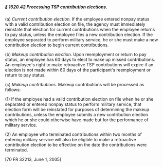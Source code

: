 ##### § 1620.42 Processing TSP contribution elections. #####

(a) *Current contribution election.* If the employee entered nonpay status with a valid contribution election on file, the agency must immediately reinstate that election for current contributions when the employee returns to pay status, unless the employee files a new contribution election. If the employee separated to perform military service, he or she must make a new contribution election to begin current contributions.

(b) *Makeup contribution election.* Upon reemployment or return to pay status, an employee has 60 days to elect to make up missed contributions. An employee's right to make retroactive TSP contributions will expire if an election is not made within 60 days of the participant's reemployment or return to pay status.

(c) *Makeup contributions.* Makeup contributions will be processed as follows:

(1) If the employee had a valid contribution election on file when he or she separated or entered nonpay status to perform military service, that election form will be reinstated for purposes of determining the makeup contributions, unless the employee submits a new contribution election which he or she could otherwise have made but for the performance of military service.

(2) An employee who terminated contributions within two months of entering military service will also be eligible to make a retroactive contribution election to be effective on the date the contributions were terminated.

[70 FR 32213, June 1, 2005]